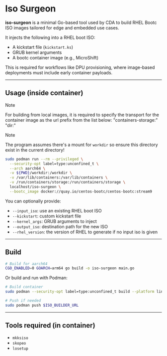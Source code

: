 # Iso Surgeon

**iso-surgeon** is a minimal Go-based tool used by CDA to build RHEL Bootc ISO images tailored for edge and embedded use cases.

It injects the following into a RHEL boot ISO:
- A kickstart file (`kickstart.ks`)
- GRUB kernel arguments
- A bootc container image (e.g., MicroShift)

This is required for workflows like DPU provisioning, where image-based deployments must include early container payloads.

---

## Usage (inside container)

> [!NOTE]
> For building from local images, it is required to specify the transport for the container image as the url prefix from the list below:
> "containers-storage:"
> "dir:"

> [!NOTE]
> The program assumes there's a mount for `workdir` so ensure this directory exist in the current directory!



```bash
sudo podman run --rm --privileged \
  --security-opt label=type:unconfined_t \
  --arch aarch64 \
  -v ${PWD}/workdir:/workdir \
  -v /var/lib/containers:/var/lib/containers \
  -v /run/containers/storage:/run/containers/storage \
  localhost/iso-surgeon \
  --bootc_image docker://quay.io/centos-bootc/centos-bootc:stream9
```

You can optionally provide:

* `--input_iso`: use an existing RHEL boot ISO
* `--kickstart`: custom kickstart file
* `--kernel_args`: GRUB arguments to inject
* `--output_iso`: destination path for the new ISO
* `--rhel_version`: the version of RHEL to generate if no input iso is given

---

## Build

```bash
# Build for aarch64
CGO_ENABLED=0 GOARCH=arm64 go build -o iso-surgeon main.go
```

Or build and run with Podman:

```bash
# Build container
sudo podman --security-opt label=type:unconfined_t build --platform linux/arm64 -t $ISO_BUILDER_URL .

# Push if needed
sudo podman push $ISO_BUILDER_URL
```

---

## Tools required (in container)

* `mkksiso`
* `skopeo`
* `losetup`

